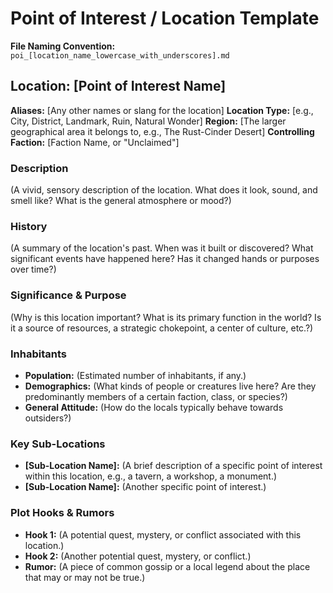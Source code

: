# Point of Interest / Location Template

**File Naming Convention:** `poi_[location_name_lowercase_with_underscores].md`

## Location: [Point of Interest Name]

**Aliases:** [Any other names or slang for the location]
**Location Type:** [e.g., City, District, Landmark, Ruin, Natural Wonder]
**Region:** [The larger geographical area it belongs to, e.g., The Rust-Cinder Desert]
**Controlling Faction:** [Faction Name, or "Unclaimed"]

### Description

(A vivid, sensory description of the location. What does it look, sound, and smell like? What is the general atmosphere or mood?)

### History

(A summary of the location's past. When was it built or discovered? What significant events have happened here? Has it changed hands or purposes over time?)

### Significance & Purpose

(Why is this location important? What is its primary function in the world? Is it a source of resources, a strategic chokepoint, a center of culture, etc.?)

### Inhabitants

- **Population:** (Estimated number of inhabitants, if any.)
- **Demographics:** (What kinds of people or creatures live here? Are they predominantly members of a certain faction, class, or species?)
- **General Attitude:** (How do the locals typically behave towards outsiders?)

### Key Sub-Locations

- **[Sub-Location Name]:** (A brief description of a specific point of interest within this location, e.g., a tavern, a workshop, a monument.)
- **[Sub-Location Name]:** (Another specific point of interest.)

### Plot Hooks & Rumors

- **Hook 1:** (A potential quest, mystery, or conflict associated with this location.)
- **Hook 2:** (Another potential quest, mystery, or conflict.)
- **Rumor:** (A piece of common gossip or a local legend about the place that may or may not be true.)
